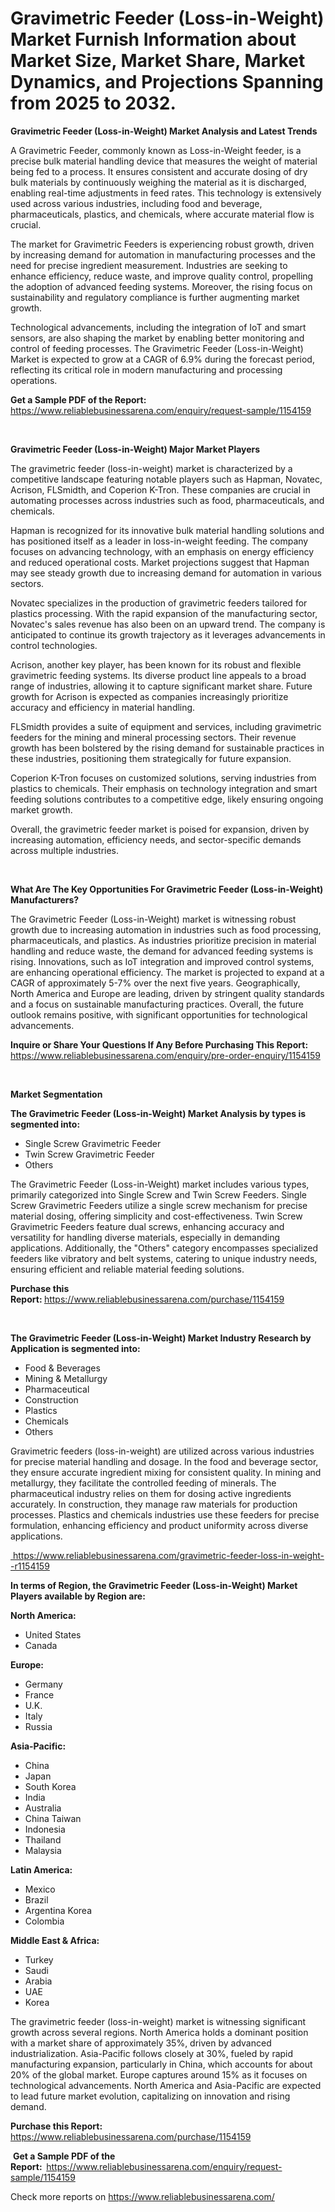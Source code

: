 <p><h1>Gravimetric Feeder (Loss-in-Weight) Market Furnish Information about Market Size, Market Share, Market Dynamics, and Projections Spanning from 2025 to 2032.</h1></p><p><strong>Gravimetric Feeder (Loss-in-Weight) Market Analysis and Latest Trends</strong></p>
<p><p>A Gravimetric Feeder, commonly known as Loss-in-Weight feeder, is a precise bulk material handling device that measures the weight of material being fed to a process. It ensures consistent and accurate dosing of dry bulk materials by continuously weighing the material as it is discharged, enabling real-time adjustments in feed rates. This technology is extensively used across various industries, including food and beverage, pharmaceuticals, plastics, and chemicals, where accurate material flow is crucial.</p><p>The market for Gravimetric Feeders is experiencing robust growth, driven by increasing demand for automation in manufacturing processes and the need for precise ingredient measurement. Industries are seeking to enhance efficiency, reduce waste, and improve quality control, propelling the adoption of advanced feeding systems. Moreover, the rising focus on sustainability and regulatory compliance is further augmenting market growth.</p><p>Technological advancements, including the integration of IoT and smart sensors, are also shaping the market by enabling better monitoring and control of feeding processes. The Gravimetric Feeder (Loss-in-Weight) Market is expected to grow at a CAGR of 6.9% during the forecast period, reflecting its critical role in modern manufacturing and processing operations.</p></p>
<p><strong>Get a Sample PDF of the Report:&nbsp;</strong> <a href="https://www.reliablebusinessarena.com/enquiry/request-sample/1154159?utm_campaign=2294&utm_medium=2&utm_source=Github&utm_content=ia&utm_term=02032025&utm_id=gravimetric-feeder-loss-in-weight">https://www.reliablebusinessarena.com/enquiry/request-sample/1154159</a></p>
<p>&nbsp;</p>
<p><strong>Gravimetric Feeder (Loss-in-Weight) Major Market Players</strong></p>
<p><p>The gravimetric feeder (loss-in-weight) market is characterized by a competitive landscape featuring notable players such as Hapman, Novatec, Acrison, FLSmidth, and Coperion K-Tron. These companies are crucial in automating processes across industries such as food, pharmaceuticals, and chemicals.</p><p>Hapman is recognized for its innovative bulk material handling solutions and has positioned itself as a leader in loss-in-weight feeding. The company focuses on advancing technology, with an emphasis on energy efficiency and reduced operational costs. Market projections suggest that Hapman may see steady growth due to increasing demand for automation in various sectors.</p><p>Novatec specializes in the production of gravimetric feeders tailored for plastics processing. With the rapid expansion of the manufacturing sector, Novatec's sales revenue has also been on an upward trend. The company is anticipated to continue its growth trajectory as it leverages advancements in control technologies.</p><p>Acrison, another key player, has been known for its robust and flexible gravimetric feeding systems. Its diverse product line appeals to a broad range of industries, allowing it to capture significant market share. Future growth for Acrison is expected as companies increasingly prioritize accuracy and efficiency in material handling.</p><p>FLSmidth provides a suite of equipment and services, including gravimetric feeders for the mining and mineral processing sectors. Their revenue growth has been bolstered by the rising demand for sustainable practices in these industries, positioning them strategically for future expansion.</p><p>Coperion K-Tron focuses on customized solutions, serving industries from plastics to chemicals. Their emphasis on technology integration and smart feeding solutions contributes to a competitive edge, likely ensuring ongoing market growth.</p><p>Overall, the gravimetric feeder market is poised for expansion, driven by increasing automation, efficiency needs, and sector-specific demands across multiple industries.</p></p>
<p>&nbsp;</p>
<p><strong>What Are The Key Opportunities For Gravimetric Feeder (Loss-in-Weight) Manufacturers?</strong></p>
<p><p>The Gravimetric Feeder (Loss-in-Weight) market is witnessing robust growth due to increasing automation in industries such as food processing, pharmaceuticals, and plastics. As industries prioritize precision in material handling and reduce waste, the demand for advanced feeding systems is rising. Innovations, such as IoT integration and improved control systems, are enhancing operational efficiency. The market is projected to expand at a CAGR of approximately 5-7% over the next five years. Geographically, North America and Europe are leading, driven by stringent quality standards and a focus on sustainable manufacturing practices. Overall, the future outlook remains positive, with significant opportunities for technological advancements.</p></p>
<p><strong>Inquire or Share Your Questions If Any Before Purchasing This Report:</strong> <a href="https://www.reliablebusinessarena.com/enquiry/pre-order-enquiry/1154159?utm_campaign=2294&utm_medium=2&utm_source=Github&utm_content=ia&utm_term=02032025&utm_id=gravimetric-feeder-loss-in-weight">https://www.reliablebusinessarena.com/enquiry/pre-order-enquiry/1154159</a></p>
<p>&nbsp;</p>
<p><strong>Market Segmentation</strong></p>
<p><strong>The Gravimetric Feeder (Loss-in-Weight) Market Analysis by types is segmented into:</strong></p>
<p><ul><li>Single Screw Gravimetric Feeder</li><li>Twin Screw Gravimetric Feeder</li><li>Others</li></ul></p>
<p><p>The Gravimetric Feeder (Loss-in-Weight) market includes various types, primarily categorized into Single Screw and Twin Screw Feeders. Single Screw Gravimetric Feeders utilize a single screw mechanism for precise material dosing, offering simplicity and cost-effectiveness. Twin Screw Gravimetric Feeders feature dual screws, enhancing accuracy and versatility for handling diverse materials, especially in demanding applications. Additionally, the "Others" category encompasses specialized feeders like vibratory and belt systems, catering to unique industry needs, ensuring efficient and reliable material feeding solutions.</p></p>
<p><strong>Purchase this Report:&nbsp;</strong><a href="https://www.reliablebusinessarena.com/purchase/1154159?utm_campaign=2294&utm_medium=2&utm_source=Github&utm_content=ia&utm_term=02032025&utm_id=gravimetric-feeder-loss-in-weight">https://www.reliablebusinessarena.com/purchase/1154159</a></p>
<p>&nbsp;</p>
<p><strong>The Gravimetric Feeder (Loss-in-Weight) Market Industry Research by Application is segmented into:</strong></p>
<p><ul><li>Food & Beverages</li><li>Mining & Metallurgy</li><li>Pharmaceutical</li><li>Construction</li><li>Plastics</li><li>Chemicals</li><li>Others</li></ul></p>
<p><p>Gravimetric feeders (loss-in-weight) are utilized across various industries for precise material handling and dosage. In the food and beverage sector, they ensure accurate ingredient mixing for consistent quality. In mining and metallurgy, they facilitate the controlled feeding of minerals. The pharmaceutical industry relies on them for dosing active ingredients accurately. In construction, they manage raw materials for production processes. Plastics and chemicals industries use these feeders for precise formulation, enhancing efficiency and product uniformity across diverse applications.</p></p>
<p><a href="https://www.reliablebusinessarena.com/gravimetric-feeder-loss-in-weight--r1154159?utm_campaign=2294&utm_medium=2&utm_source=Github&utm_content=ia&utm_term=02032025&utm_id=gravimetric-feeder-loss-in-weight">&nbsp;https://www.reliablebusinessarena.com/gravimetric-feeder-loss-in-weight--r1154159</a></p>
<p><strong>In terms of Region, the Gravimetric Feeder (Loss-in-Weight) Market Players available by Region are:</strong></p>
<p>
    <p> <strong> North America: </strong>
        <ul>
            <li>United States</li>
            <li>Canada</li>
        </ul>
        </p> 
    <p> <strong> Europe: </strong>
        <ul>
            <li>Germany</li>
            <li>France</li>
            <li>U.K.</li>
            <li>Italy</li>
            <li>Russia</li>
        </ul>
        </p> 
    <p> <strong> Asia-Pacific: </strong>
        <ul>
            <li>China</li>
            <li>Japan</li>
            <li>South Korea</li>
            <li>India</li>
            <li>Australia</li>
            <li>China Taiwan</li>
            <li>Indonesia</li>
            <li>Thailand</li>
            <li>Malaysia</li>
        </ul>
        </p> 
    <p> <strong> Latin America: </strong>
        <ul>
            <li>Mexico</li>
            <li>Brazil</li>
            <li>Argentina Korea</li>
            <li>Colombia</li>
        </ul>
        </p> 
    <p> <strong> Middle East & Africa: </strong>
        <ul>
            <li>Turkey</li>
            <li>Saudi</li>
            <li>Arabia</li>
            <li>UAE</li>
            <li>Korea</li>
        </ul>
    </p>
    </p>
<p><p>The gravimetric feeder (loss-in-weight) market is witnessing significant growth across several regions. North America holds a dominant position with a market share of approximately 35%, driven by advanced industrialization. Asia-Pacific follows closely at 30%, fueled by rapid manufacturing expansion, particularly in China, which accounts for about 20% of the global market. Europe captures around 15% as it focuses on technological advancements. North America and Asia-Pacific are expected to lead future market evolution, capitalizing on innovation and rising demand.</p></p>
<p><strong>Purchase this Report: </strong><a href="https://www.reliablebusinessarena.com/purchase/1154159?utm_campaign=2294&utm_medium=2&utm_source=Github&utm_content=ia&utm_term=02032025&utm_id=gravimetric-feeder-loss-in-weight">https://www.reliablebusinessarena.com/purchase/1154159</a></p>
<p>&nbsp;<strong>Get a Sample PDF of the Report:&nbsp;&nbsp;</strong><a href="https://www.reliablebusinessarena.com/enquiry/request-sample/1154159?utm_campaign=2294&utm_medium=2&utm_source=Github&utm_content=ia&utm_term=02032025&utm_id=gravimetric-feeder-loss-in-weight">https://www.reliablebusinessarena.com/enquiry/request-sample/1154159</a></p>
<p><strong></strong></p>
<p>Check more reports on <a href="https://www.reliablebusinessarena.com/?utm_campaign=2294&utm_medium=2&utm_source=Github&utm_content=ia&utm_term=02032025&utm_id=gravimetric-feeder-loss-in-weight">https://www.reliablebusinessarena.com/</a></p>